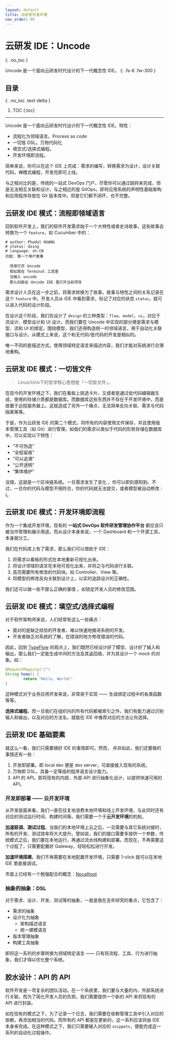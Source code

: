 ```yaml
---
layout: default
title: 云研发开发环境
nav_order: 99
---
```


# 云研发 IDE：Uncode
{: .no_toc }

Uncode 是一个面向云研发时代设计的下一代概念性 IDE。
{: .fs-6 .fw-300 }

## 目录
{: .no_toc .text-delta }

1. TOC
{:toc}

---

Uncode 是一个面向云研发时代设计的下一代概念性 IDE。特性：

 - 流程化为领域语言。Process as code
 - 一切皆 DSL。万物代码化
 - 填空式/选择式编程。
 - 开发环境即流程。

简单来说，你可以在这个 IDE 上完成：需求的编写，转换需求为设计，设计关联代码，禅模式编程，开发完即可上线。

与之相对比的是，传统的一站式 DevOps 门户，尽管你可以通过跳转来完成，但是无法相互关联和设计。与之相近的是 GitOps，即将应用系统的声明性基础架构和应用程序存放在 Git 版本库中。但是它们都不闭环，也不完整。

## 云研发 IDE 模式：流程即领域语言

回到软件开发上，我们的软件开发需求始于一个大特性或者史诗故事，这些故事会转换为一个 `feature`，如 Cucumber 中的：

```gherkin
# author: Phodal HUANG
# status: doing
# language: zh-CN
功能: 第一个用户故事

  场景打开 Uncode
  假如我在 Terminal 工具里
  当输入 uncode
  那么则能在 Uncode IDE 里打开当前项目
```

需求设计人员在这一步之前，将需求转换为了故事，故事与特性之间的关系记录在这个 `feature` 中。开发人员从 IDE 中看到需求，标记了对应的状态 `status`，就可以进入代码的设计阶段。

在设计这个阶段，我们先设计了 `design` 的三种类型：`flow`、`model`、`ui`，对应于流设计、模型设计和 UI 设计。而我们要在 Uncode 中实现的部分便是需求与模型、流和 UI 的绑定。围绕模型，我们还得构造统一的领域语言，用于自动化关联接口与设计。从模式上来说，这个和无代码/低代码的开发是相似的。

唯一不同的是描述方式。使用领域特定语言来描述内容，我们才能对系统进行合理地重构。

## 云研发 IDE 模式：一切皆文件

> Linux/Unix下的哲学核心思想是『一切皆文件』。

在现今的开发环境之下，我们在看板上挑选卡片，又或者是通过低代码编辑器生成，使用的存储介质都是数据库。而数据库这些东西并不存在于开发环境中，而是放置于远程服务器上。这就造成了另外一个痛点，无法简单反向关联、需求与代码隔离等等。

于是，作为云研发 IDE 的第二个模式，将所有的内容使用文件保存，并且使用版本管理工具（如 Git）进行管理。如我们的需求以类似于代码的形势存储在数据库中，可以实现以下特性：

 - “不可伪造”
 - “全程留痕”
 - “可以追溯”
 - “公开透明”
 - “集体维护”

没错，这就是一个区块链系统。一旦需求发生了变化 ，你可以即刻感知到。不过，一旦你的代码与模型不相符合，你的代码就无法提交，或者模型被自动修改 :(。

## 云研发 IDE 模式：开发环境即流程

作为一个集成开发环境，现有的 **一站式 DevOps 软件研发管理协作平台** 都应该只被当作管理和展示用途。而从设计本身来说，一个 Dashboard 和一个开源工具，本身就分工。

我们在代码库上有了需求，那么我们可以借助于 IDE：

1. 将需求以看板的形式在本地重新可视化出来。
2. 将设计领域的语言在本地可视化出来，并将之与代码进行关联。
3. 高亮需要所有修改的代码块。如 Controller、View 等。
4. 将模型的修改反向关联到设计上，以实时追踪设计的正确性。

我们还可以做一些不那么正确的事情 ，如锁定开发人员的修改范围。

## 云研发 IDE 模式：填空式/选择式编程

对于软件架构师来说，人们经常有这么一些痛点：

 - 面对的是缺乏经验的开发者，难以快速地推进系统的开发。
 - 开发者缺乏对系统的了解，在错误的地方修改错误的代码。

因此，回到 [TypeFlow](https://github.com/notyy/TypeFlow) 的观点上，我们既然已经设计好了模型，设计好了输入和输出，那么我们一定能生成中间的方法及其返回值，并为其设计一个 mock 的对象。如：

```java
@RequestMapping("/")
String home() {
		return "Hello, World!"
}
```

这种模式对于业务应用开发来说，非常易于实现 —— 生成绑定过程中的各类函数等等。

**选择式编程**。而一旦我们在组织内的所有代码都被索引之外，我们有能力通过识别输入和输出，以及对应的方法名，就能在 IDE 中推荐对应的方法让你选择。

## 云研发 IDE 基础要素

就这么一看，我们只需要搞好 IDE 的事情即可。然而， 并非如此，我们还要做的事情还有一些：

1. 开发即部署。即 local dev 便是 dev server，可直接接入现有的系统。
2. 万物即 DSL。具备一定等级的程序语言设计能力。
3. API 的 API。即将现有的内部、外部 API 进行抽象化设计，以提供快速可用的 API。

### 开发即部署 —— 云开发环境

从开发层面来看，我们一直在往复地浪费本地环境和线上开发环境，与此同时还有对应的测试运行时间、构建时间等。我们需要一个于**云开发环境**的机制。

**加速联调、测试过程**。当我们的本地环境上云之后，一旦需要与其它系统对接时，所有的开发、测试效率将大大提升。譬如说，我们的接口需要多提供一个参数，传统模式之后，我们要在本地运行，再通过流水线构建和部署。而现在，不再需要这个过程了，只需要配置好 Gateway，轻轻松松进行开发。

**加速环境搭建**。我们不再需要在本地配置开发环境，只需要 1-click 就可以在本地 IDE 里直接调试。

市面上已经有一个勉强配合的概念：[Nocalhost](https://github.com/nocalhost/nocalhost)

### 抽象的抽象：DSL

对于需求、设计、开发、测试等的抽象，一直是我在去年研究的重点，它包含了：

 - 需求的抽象
 - 设计化为抽象
      - 架构描述语言
      - 统一建模语言
 - 版本管理抽象
 - 构建工具抽象

即将这一系列的步骤转换为领域特定语言 —— 只有将流程、工具、行为进行抽象，我们才得以优化整个系统。

## 胶水设计：API 的 API

软件开发是一项复杂的团队活动。在一个系统里，我们要与大量的内、外部系统进行关联。而为了简化开发人员的负担，我们需要提供一个新的 API 来将现有的 API 进行封装。

如在现有的模式之下，为了记录一个日志，我们需要在依赖管理工具中引入对应的依赖，再添加相当的代码。而所有的 API 都是在更新的，这一系列应该将由 IDE 本身来完成。在这种模式之下，我们只需要输入对应的 `snippets`，便能完成这一系列的自动化过程操作。
